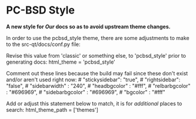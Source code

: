 
PC-BSD Style 
============

**A new style for _Our_ docs so as to avoid upstream theme changes.**

In order to use the pcbsd_style theme, there are some adjustments to make to the src-qt/docs/conf.py file:

Revise this value from 'classic' or something else, to 'pcbsd_style' prior to generating docs:
html_theme = 'pcbsd_style'
                                                              
Comment out these lines because the build may fail since these don't exist and/or aren't used right now:
\#    "stickysidebar": "true",
\#    "rightsidebar": "false",
\#    "sidebarwidth" : "240",
\#    "headbgcolor" : "#fff",
\#    "relbarbgcolor" : "#696969",
\#    "sidebarbgcolor" : "#696969",
\#    "bgcolor" : "#fff"

Add or adjust this statement below to match, it is for _additional_ places to search:
html_theme_path = ['themes']
